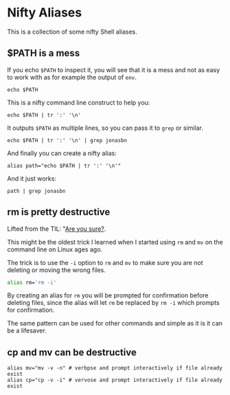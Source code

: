 # Nifty Aliases

This is a collection of some nifty Shell aliases.

## $PATH is a mess

If you echo `$PATH` to inspect it, you will see that it is a mess and not as easy to work with as for example the output of `env`.

```shell
echo $PATH
```

This is a nifty command line construct to help you:

```shell
echo $PATH | tr ':' '\n'
```

It outputs `$PATH` as multiple lines, so you can pass it to `grep` or similar.

```shell
echo $PATH | tr ':' '\n' | grep jonasbn
```

And finally you can create a nifty alias:

```shell
alias path="echo $PATH | tr ':' '\n'"
```

And it just works:

```shell
path | grep jonasbn
```

## rm is pretty destructive

Lifted from the TIL: "[Are you sure?](../rm/are_you_sure.md).

This might be the oldest trick I learned when I started using `rm` and `mv` on the command line on Linux ages ago.

The trick is to use the `-i` option to `rm` and `mv` to make sure you are not deleting or moving the wrong files.

```bash
alias rm='rm -i'
```

By creating an alias for `rm` you will be prompted for confirmation before deleting files, since the alias will let `rm` be replaced by `rm -i` which prompts for confirmation.

The same pattern can be used for other commands and simple as it is it can be a lifesaver.

## cp and mv can be destructive

```shell
alias mv="mv -v -n" # verbpse and prompt interactively if file already exist
alias cp="cp -v -i" # vervose and prompt interactively if file already exist
```
